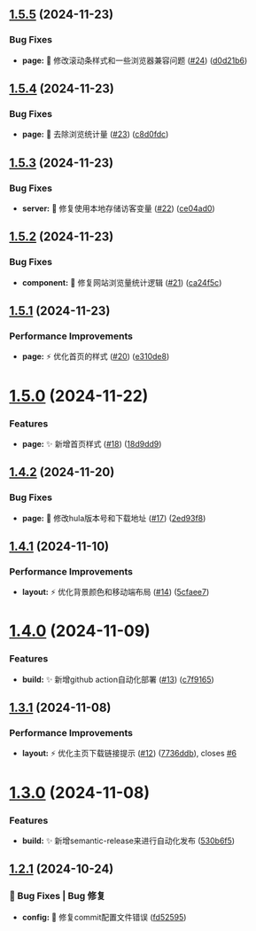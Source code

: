 ## [1.5.5](https://github.com/HuLaSpark/HuLa-Nuxt/compare/v1.5.4...v1.5.5) (2024-11-23)


### Bug Fixes

* **page:** :bug: 修改滚动条样式和一些浏览器兼容问题 ([#24](https://github.com/HuLaSpark/HuLa-Nuxt/issues/24)) ([d0d21b6](https://github.com/HuLaSpark/HuLa-Nuxt/commit/d0d21b6a68e0d2201778162740535b7add2751b9))

## [1.5.4](https://github.com/HuLaSpark/HuLa-Nuxt/compare/v1.5.3...v1.5.4) (2024-11-23)


### Bug Fixes

* **page:** :bug: 去除浏览统计量 ([#23](https://github.com/HuLaSpark/HuLa-Nuxt/issues/23)) ([c8d0fdc](https://github.com/HuLaSpark/HuLa-Nuxt/commit/c8d0fdc0e7989ee38a43646637f151cb8a1bee2a))

## [1.5.3](https://github.com/HuLaSpark/HuLa-Nuxt/compare/v1.5.2...v1.5.3) (2024-11-23)


### Bug Fixes

* **server:** :bug: 修复使用本地存储访客变量 ([#22](https://github.com/HuLaSpark/HuLa-Nuxt/issues/22)) ([ce04ad0](https://github.com/HuLaSpark/HuLa-Nuxt/commit/ce04ad0277429aec2566f9fe1b310dac7d4474b7))

## [1.5.2](https://github.com/HuLaSpark/HuLa-Nuxt/compare/v1.5.1...v1.5.2) (2024-11-23)


### Bug Fixes

* **component:** :bug: 修复网站浏览量统计逻辑 ([#21](https://github.com/HuLaSpark/HuLa-Nuxt/issues/21)) ([ca24f5c](https://github.com/HuLaSpark/HuLa-Nuxt/commit/ca24f5c5cf2eb5febb6f5dea927daaae06e72924))

## [1.5.1](https://github.com/HuLaSpark/HuLa-Nuxt/compare/v1.5.0...v1.5.1) (2024-11-23)


### Performance Improvements

* **page:** :zap: 优化首页的样式 ([#20](https://github.com/HuLaSpark/HuLa-Nuxt/issues/20)) ([e310de8](https://github.com/HuLaSpark/HuLa-Nuxt/commit/e310de887465f8923689bc746b78cf85564357a3))

# [1.5.0](https://github.com/HuLaSpark/HuLa-Nuxt/compare/v1.4.2...v1.5.0) (2024-11-22)


### Features

* **page:** :sparkles: 新增首页样式 ([#18](https://github.com/HuLaSpark/HuLa-Nuxt/issues/18)) ([18d9dd9](https://github.com/HuLaSpark/HuLa-Nuxt/commit/18d9dd9db26fffd4344f88d9900f0162b2a29c60))

## [1.4.2](https://github.com/HuLaSpark/HuLa-Nuxt/compare/v1.4.1...v1.4.2) (2024-11-20)


### Bug Fixes

* **page:** :bug: 修改hula版本号和下载地址 ([#17](https://github.com/HuLaSpark/HuLa-Nuxt/issues/17)) ([2ed93f8](https://github.com/HuLaSpark/HuLa-Nuxt/commit/2ed93f80d7a1061e00ce3f4debe022d0fec3884d))

## [1.4.1](https://github.com/HuLaSpark/HuLa-Nuxt/compare/v1.4.0...v1.4.1) (2024-11-10)


### Performance Improvements

* **layout:** :zap: 优化背景颜色和移动端布局 ([#14](https://github.com/HuLaSpark/HuLa-Nuxt/issues/14)) ([5cfaee7](https://github.com/HuLaSpark/HuLa-Nuxt/commit/5cfaee799b3082cbd18862dc9136f084a1dacfb9))

# [1.4.0](https://github.com/HuLaSpark/HuLa-Nuxt/compare/v1.3.1...v1.4.0) (2024-11-09)


### Features

* **build:** :sparkles: 新增github action自动化部署 ([#13](https://github.com/HuLaSpark/HuLa-Nuxt/issues/13)) ([c7f9165](https://github.com/HuLaSpark/HuLa-Nuxt/commit/c7f916541f2d3c2c607ec6fca8dc52702c28be80))

## [1.3.1](https://github.com/HuLaSpark/HuLa-Nuxt/compare/v1.3.0...v1.3.1) (2024-11-08)

### Performance Improvements

- **layout:** :zap: 优化主页下载链接提示 ([#12](https://github.com/HuLaSpark/HuLa-Nuxt/issues/12)) ([7736ddb](https://github.com/HuLaSpark/HuLa-Nuxt/commit/7736ddbe0ed95082a1301f6c9dc3ba1842033333)), closes [#6](https://github.com/HuLaSpark/HuLa-Nuxt/issues/6)

# [1.3.0](https://github.com/HuLaSpark/HuLa-Nuxt/compare/v1.2.1...v1.3.0) (2024-11-08)

### Features

- **build:** :sparkles: 新增semantic-release来进行自动化发布 ([530b6f5](https://github.com/HuLaSpark/HuLa-Nuxt/commit/530b6f5e43ec788a58227f4d9aacb809837f8653))

## [1.2.1](https://gitee.com/HuLaSpark/HuLa-Nuxt/compare/v1.2.0...v1.2.1) (2024-10-24)

### 🐛 Bug Fixes | Bug 修复

- **config:** :bug: 修复commit配置文件错误 ([fd52595](https://gitee.com/HuLaSpark/HuLa-Nuxt/commit/fd52595dd6cbc9b9a9b4a50dcac84f7be45fe72e))
